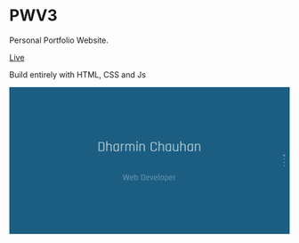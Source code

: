 # PWV3
Personal Portfolio Website.



[Live](https://dharminchauhan.com)

Build entirely with HTML, CSS and Js

![Homepage](src/img/web1.png)
